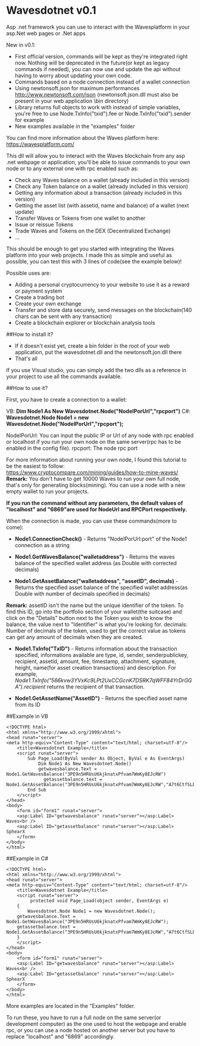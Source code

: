 # Wavesdotnet v0.1
Asp .net framework you can use to interact with the Wavesplatform in your asp.Net web pages or .Net apps

New in v0.1:
- First official version, commands will be kept as they're integrated right now. Nothing will be deprecated in the future(or kept as legacy commands if needed), you can now use and update the api without having to worry about updating your own code.
- Commands based on a node connection instead of a wallet connection
- Using newtonsoft.json for maximum performances http://www.newtonsoft.com/json (newtonsoft.json.dll must also be present in your web application \bin directory)
- Library returns full objects to work with instead of simple variables, you're free to use Node.TxInfo("txid").fee or Node.TxInfo("txid").sender for example
- New examples available in the "examples" folder

You can find more information about the Waves platform here: https://wavesplatform.com/

This dll will allow you to interact with the Waves blockchain from any asp .net webpage or application, you'll be able to issue commands to your own node or to any external one with rpc enabled such as:
- Check any Waves balance on a wallet (already included in this version)
- Check any Token balance on a wallet (already included in this version)
- Getting any information about a transaction (already included in this version)
- Getting the asset list (with assetid, name and balance) of a wallet (next update)
- Transfer Waves or Tokens from one wallet to another
- Issue or reissue Tokens
- Trade Waves and Tokens on the DEX (Decentralized Exchange)
- ...

This should be enough to get you started with integrating the Waves platform into your web projects. I made this as simple and useful as possible, you can test this with 3 lines of code(see the example below)!

Possible uses are:
- Adding a personal cryptocurrency to your website to use it as a reward or payment system
- Create a trading bot
- Create your own exchange
- Transfer and store data securely, send messages on the blockchain(140 chars can be sent with any transaction)
- Create a blockchain explorer or blockchain analysis tools

##How to install it?

- If it doesn't exist yet, create a bin folder in the root of your web application, put the wavesdotnet.dll and the newtonsoft.jon.dll there
- That's all

If you use Visual studio, you can simply add the two dlls as a reference in your project to use all the commands available.

##How to use it?

First, you have to create a connection to a wallet:

VB: **Dim Node1 As New Wavesdotnet.Node("NodeIPorUrl","rpcport")**
C#: **Wavesdotnet.Node Node1 = new Wavesdotnet.Node("NodeIPorUrl","rpcport");**

NodeIPorUrl: You can input the public IP or Url of any node with rpc enabled or localhost if you run your own node on the same server(rpc has to be enabled in the config file). 
rpcport: The node rpc port

For more information about running your own node, I found this tutorial to be the easiest to follow: https://www.cryptocompare.com/mining/guides/how-to-mine-waves/
**Remark:** You don't have to get 10000 Waves to run your own full node, that's only for generating blocks(mining). You can use a node with a new empty wallet to run your projects.

**If you run the command without any parameters, the default values of "localhost" and "6869"are used for NodeUrl and RPCPort respectively.**

When the connection is made, you can use these commands(more to come):
- **Node1.ConnectionCheck()** - Returns "NodeIPorUrl:port" of the Node1 connection as a string
- **Node1.GetWavesBalance("walletaddress")** - Returns the waves balance of the specified wallet address (as Double with corrected decimals)

- **Node1.GetAssetBalance("walletaddress", "assetID", decimals)** - Returns the specified asset balance of the specified wallet address(as Double with number of decimals specified in decimals)

**Remark:** assetID isn't the name but the unique identifier of the token. To find this ID, go into the portfolio section of your wallet(the suitcase) and click on the "Details" button next to the Token you wish to know the balance, the value next to "Identifier" is what you're looking for. 
decimals: Number of decimals of the token, used to get the correct value as tokens can get any amount of decimals when they are created.

- **Node1.TxInfo("TxID")** - Returns information about the transaction specified, informations available are type, id, sender, senderpublickey, recipient, assetid, amount, fee, timestamp, attachment, signature, height, name(for asset creation transactions) and description.
For example, *Node1.TxInfo("566kvw3YVxKc9LPt2UxCCGcnK7DSRK7qWFF84YrDrGGA").recipient* returns the recipient of that transaction.

- **Node1.GetAssetName("AssetID")** - Returns the specified asset name from its ID

##Example in VB
```
<!DOCTYPE html>
<html xmlns="http://www.w3.org/1999/xhtml">
<head runat="server">
<meta http-equiv="Content-Type" content="text/html; charset=utf-8"/>
    <title>Wavesdotnet Example</title>
    <script runat="server">
        Sub Page_Load(ByVal sender As Object, ByVal e As EventArgs)
            Dim Node1 As New Wavesdotnet.Node()
            getwavesbalance.Text = Node1.GetWavesBalance("3PE9n5HRUsU6kjknatxPfvam7WmKy8EJcRW")
	          getassetbalance.text = Node1.GetAssetBalance("3PE9n5HRUsU6kjknatxPfvam7WmKy8EJcRW","A7t6CtfSLbqhgM93oz2gbUzE8MxGEqCFDYVHEMxvN17i",8)
        End Sub
    </script>
</head>
<body>
    <form id="form1" runat="server">
    <asp:Label ID="getwavesbalance" runat="server"></asp:Label> Waves<br />
    <asp:Label ID="getassetbalance" runat="server"></asp:Label> SphearX
    </form>
</body>
</html>
```

##Example in C#
```
<!DOCTYPE html>
<html xmlns="http://www.w3.org/1999/xhtml">
<head runat="server">
<meta http-equiv="Content-Type" content="text/html; charset=utf-8"/>
    <title>Wavesdotnet Example</title>
    <script runat="server">
         protected void Page_Load(object sender, EventArgs e)
    {
        Wavesdotnet.Node Node1 = new Wavesdotnet.Node();
	getwavesbalance.Text = Node1.GetWavesBalance("3PE9n5HRUsU6kjknatxPfvam7WmKy8EJcRW");
	getassetbalance.text = Node1.GetAssetBalance("3PE9n5HRUsU6kjknatxPfvam7WmKy8EJcRW","A7t6CtfSLbqhgM93oz2gbUzE8MxGEqCFDYVHEMxvN17i",8);
    }
    </script>
</head>
<body>
    <form id="form1" runat="server">
    <asp:Label ID="getwavesbalance" runat="server"></asp:Label> Waves<br />
    <asp:Label ID="getassetbalance" runat="server"></asp:Label> SphearX
    </form>
</body>
</html>
```

More examples are located in the "Examples" folder.

To run these, you have to run a full node on the same server(or development computer) as the one used to host the webpage and enable rpc, or you can use a node hosted on another server but you have to replace "localhost" and "6869" accordingly.

